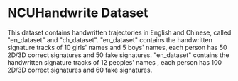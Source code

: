 # NCUHandwrite Dataset

This dataset contains handwritten trajectories in English and Chinese, called "en_dataset" and "ch_dataset".
"en_dataset" contains the handwritten signature tracks of 10 girls' names and 5 boys' names, each person has 50 2D/3D correct signatures and 50 fake signatures.
"en_dataset" contains the handwritten signature tracks of 12 peoples' names , each person has 100 2D/3D correct signatures and 60 fake signatures.
